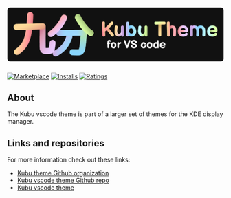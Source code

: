 
<h1>
    <img alt="Kubu theme logo" src="https://github.com/KubuTheme/kubu-art/blob/main/kubu-full-logo.png">
</h1>

[![Marketplace](https://vsmarketplacebadge.apphb.com/version/matthijsreyers.kubu-theme.svg)](https://marketplace.visualstudio.com/items?itemName=matthijsreyers.kubu-theme)
[![Installs](https://vsmarketplacebadge.apphb.com/installs/matthijsreyers.kubu-theme.svg)](https://marketplace.visualstudio.com/items?itemName=matthijsreyers.kubu-theme)
[![Ratings](https://vsmarketplacebadge.apphb.com/rating-star/matthijsreyers.kubu-theme.svg)](https://marketplace.visualstudio.com/items?itemName=matthijsreyers.kubu-theme)

## About
The Kubu vscode theme is part of a larger set of themes for the KDE display manager.

## Links and repositories
For more information check out these links:
* [Kubu theme Github organization](https://github.com/KubuTheme/)
* [Kubu vscode theme Github repo](https://github.com/KubuTheme/kubu-vscode-theme/)
* [Kubu vscode theme](https://marketplace.visualstudio.com/items?itemName=matthijsreyers.kubu-theme)
